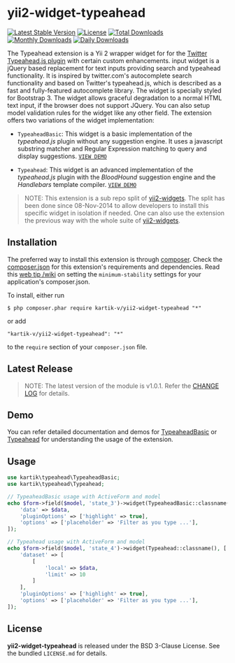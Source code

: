yii2-widget-typeahead
=====================

[![Latest Stable Version](https://poser.pugx.org/kartik-v/yii2-widget-typeahead/v/stable)](https://packagist.org/packages/kartik-v/yii2-widget-typeahead)
[![License](https://poser.pugx.org/kartik-v/yii2-widget-typeahead/license)](https://packagist.org/packages/kartik-v/yii2-widget-typeahead)
[![Total Downloads](https://poser.pugx.org/kartik-v/yii2-widget-typeahead/downloads)](https://packagist.org/packages/kartik-v/yii2-widget-typeahead)
[![Monthly Downloads](https://poser.pugx.org/kartik-v/yii2-widget-typeahead/d/monthly)](https://packagist.org/packages/kartik-v/yii2-widget-typeahead)
[![Daily Downloads](https://poser.pugx.org/kartik-v/yii2-widget-typeahead/d/daily)](https://packagist.org/packages/kartik-v/yii2-widget-typeahead)

The Typeahead extension is a Yii 2 wrapper widget for for the [Twitter Typeahead.js plugin](http://twitter.github.com/typeahead.js/examples) with certain custom enhancements. input widget is a jQuery based replacement for text inputs providing search and typeahead functionality. It is inspired by twitter.com's autocomplete search functionality and based on Twitter's typeahead.js, which is described as a fast and fully-featured autocomplete library. The widget is specially styled for Bootstrap 3. The widget allows graceful degradation to a normal HTML text input, if the browser does not support JQuery. You can also setup model validation rules for the widget like any other field. The extension offers two variations of the widget implementation: 

- `TypeaheadBasic`: This widget is a basic implementation of the *typeahead.js* plugin without any suggestion engine. 
  It uses a javascript substring matcher and Regular Expression matching to query and display suggestions. 
  [```VIEW DEMO```](http://demos.krajee.com/widget-details/typeahead-basic)
  
- `Typeahead`: This widget is an advanced implementation of the *typeahead.js* plugin with the *BloodHound* suggestion
   engine and the *Handlebars* template compiler.
  [```VIEW DEMO```](http://demos.krajee.com/widget-details/typeahead)
  
 
> NOTE: This extension is a sub repo split of [yii2-widgets](https://github.com/kartik-v/yii2-widgets). The split has been done since 08-Nov-2014 to allow developers to install this specific widget in isolation if needed. One can also use the extension the previous way with the whole suite of [yii2-widgets](http://demos.krajee.com/widgets).

## Installation

The preferred way to install this extension is through [composer](http://getcomposer.org/download/). Check the [composer.json](https://github.com/kartik-v/yii2-widget-typeahead/blob/master/composer.json) for this extension's requirements and dependencies. Read this [web tip /wiki](http://webtips.krajee.com/setting-composer-minimum-stability-application/) on setting the `minimum-stability` settings for your application's composer.json.

To install, either run

```
$ php composer.phar require kartik-v/yii2-widget-typeahead "*"
```

or add

```
"kartik-v/yii2-widget-typeahead": "*"
```

to the ```require``` section of your `composer.json` file.

## Latest Release

> NOTE: The latest version of the module is v1.0.1. Refer the [CHANGE LOG](https://github.com/kartik-v/yii2-widget-typeahead/blob/master/CHANGE.md) for details.

## Demo

You can refer detailed documentation and demos for [TypeaheadBasic](http://demos.krajee.com/widget-details/typeahead-basic) or [Typeahead](http://demos.krajee.com/widget-details/typeahead) for understanding the usage of the extension.

## Usage

```php
use kartik\typeahead\TypeaheadBasic;
use kartik\typeahead\Typeahead;

// TypeaheadBasic usage with ActiveForm and model
echo $form->field($model, 'state_3')->widget(TypeaheadBasic::classname(), [
	'data' => $data,
    'pluginOptions' => ['highlight' => true],
	'options' => ['placeholder' => 'Filter as you type ...'],
]);

// Typeahead usage with ActiveForm and model
echo $form->field($model, 'state_4')->widget(Typeahead::classname(), [
	'dataset' => [
		[
			'local' => $data,
			'limit' => 10
		]
	],
    'pluginOptions' => ['highlight' => true],
	'options' => ['placeholder' => 'Filter as you type ...'],
]);
```

## License

**yii2-widget-typeahead** is released under the BSD 3-Clause License. See the bundled `LICENSE.md` for details.
